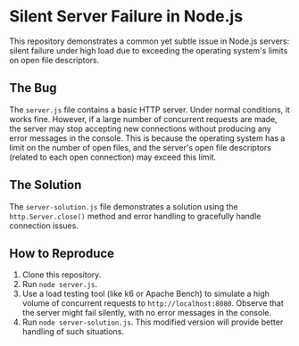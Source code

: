 # Silent Server Failure in Node.js

This repository demonstrates a common yet subtle issue in Node.js servers: silent failure under high load due to exceeding the operating system's limits on open file descriptors.

## The Bug

The `server.js` file contains a basic HTTP server.  Under normal conditions, it works fine. However, if a large number of concurrent requests are made, the server may stop accepting new connections without producing any error messages in the console. This is because the operating system has a limit on the number of open files, and the server's open file descriptors (related to each open connection) may exceed this limit.

## The Solution

The `server-solution.js` file demonstrates a solution using the `http.Server.close()` method and error handling to gracefully handle connection issues. 

## How to Reproduce

1. Clone this repository.
2. Run `node server.js`.
3. Use a load testing tool (like k6 or Apache Bench) to simulate a high volume of concurrent requests to `http://localhost:8080`. Observe that the server might fail silently, with no error messages in the console.
4. Run `node server-solution.js`. This modified version will provide better handling of such situations.